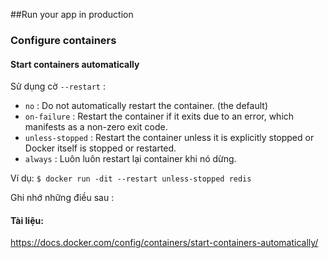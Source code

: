##Run your app in production
### Configure containers
#### Start containers automatically

Sử dụng cờ `--restart` :

* `no` : Do not automatically restart the container. (the default)
* `on-failure` : Restart the container if it exits due to an error, which manifests as a non-zero exit code.
* `unless-stopped` : Restart the container unless it is explicitly stopped or Docker itself is stopped or restarted.
* `always` : Luôn luôn restart lại container khi nó dừng.

Ví dụ: `$ docker run -dit --restart unless-stopped redis`

Ghi nhớ những điều sau : 




#### Tài liệu: 

https://docs.docker.com/config/containers/start-containers-automatically/

